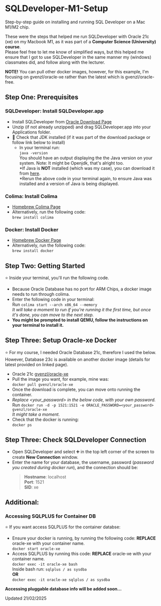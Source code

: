 # SQLDeveloper-M1-Setup
Step-by-step guide on installing and running SQL Developer on a Mac M1/M2 chip.  

These were the steps that helped me run SQLDeveloper with Oracle 21c (xe) on my Macbook M1, as it was part of a **Computer Science (University) course**.  
Please feel free to let me know of simplified ways, but this helped me ensure that I got to use SQLDeveloper in the same manner my (windows) classmates did, and follow along with the lecturer.  

**NOTE!** You can pull other docker images, however, for this example, I'm focusing on gvenzl/oracle-xe rather than the latest which is gvenzl/oracle-free.  


## Step One: Prerequisites
### **SQLDeveloper**: Install SQLDeveloper.app
  * Install SQLDeveloper from [Oracle Download Page](https://www.oracle.com/za/database/sqldeveloper/technologies/download/)  
  * Unzip (if not already unzipped) and drag SQLDeveloper.app into your Applications folder.  
  * 🛑 Check that JDK installed (if it was part of the download package or follow link below to install)  
    * In your terminal run:  
          `java -version`  
    You should have an output displaying the the Java version on your system. Note: It might be Openjdk, that's alright too.  
    *If Java is **NOT** installed (which was my case), you can download it from [here](https://www.oracle.com/za/java/technologies/downloads/).  
    *Rerun the above code in your terminal again, to ensure Java was installed and a version of Java is being displayed.  

### **Colima**: Install Colima
  * [Homebrew Colima Page](https://formulae.brew.sh/formula/colima)  
  * Alternatively, run the following code:  
        `brew install colima`  

### **Docker**: Install Docker
  * [Homebrew Docker Page](https://formulae.brew.sh/formula/docker)  
  * Alternatively, run the following code:  
        `brew install docker`  

## Step Two: Getting Started
  ⭐ Inside your terminal, you'll run the following code.  
  * Because Oracle Database has no port for ARM Chips, a docker image needs to run through colima.  
  * Enter the following code in your terminal:  
        Run `colima start --arch x86_64 --memory`  
  *It will take a moment to run if you're running it the first time, but once it's done, you can move to the next step.*   
  * **You might be prompted to install QEMU, follow the instructions on your terminal to install it.**  

## Step Three: Setup Oracle-xe Docker
⭐ For my course, I needed Oracle Database 21c, therefore I used the below. However, Database 23c is available on another docker image (details for latest provided on linked page).  
  * Oracle 21c [gvenzl/oracle-xe](https://hub.docker.com/r/gvenzl/oracle-xe)  
  * Pull the image you want, for example, mine was:  
        `docker pull gvenzl/oracle-xe`  
  * Once the download is complete, you can move onto running the container.  
  * *Replace <your_password> in the below code, with your own password.*  
        Run `docker run -d -p 1521:1521 -e ORACLE_PASSWORD=<your_password> gvenzl/oracle-xe`  
      *It might take a moment.*  
  * Check that the docker is running:  
        `docker ps`  

## Step Three: Check SQLDeveloper Connection
  * Open SQLDeveloper and select ➕ in the top left corner of the screen to create **New Connection** window.  
  * Enter the name for your database, the username, password (*password you created during docker run*), and the connection should be:  
      >**Hostname**: localhost  
      >**Port**: 1521  
      >**SID**: xe  

## Additional:
### Accessing SQLPLUS for Container DB
⭐ If you want access SQLPLUS for the container databse:  
  * Ensure your docker is running, by running the following code: **REPLACE** oracle-xe with your container name.  
        `docker start oracle-xe`  
  * Access SQLPLUS by running this code: **REPLACE** oracle-xe with your container name.  
        `docker exec -it oracle-xe bash`  
    Inside bash run: `sqlplus / as sysdba`  
  **OR**  
        `docker exec -it oracle-xe sqlplus / as sysdba`  

**Accessing pluggable database info will be added soon...**  
  
  
  
Updated 21/02/2025
